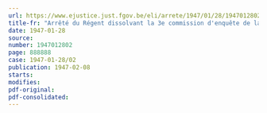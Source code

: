 ```yaml
---
url: https://www.ejustice.just.fgov.be/eli/arrete/1947/01/28/1947012802/justel
title-fr: "Arrêté du Régent dissolvant la 3e commission d'enquête de la province d'Anvers et confiant ses attributions à la 3e commission d'enquête de la province de Brabant (dossiers flamands)"
date: 1947-01-28
source:
number: 1947012802
page: 888888
case: 1947-01-28/02
publication: 1947-02-08
starts:
modifies:
pdf-original:
pdf-consolidated:
---
```



